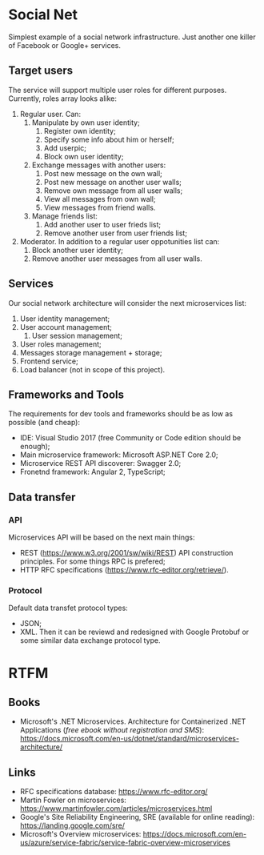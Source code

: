 # Social Net
Simplest example of a social network infrastructure.
Just another one killer of Facebook or Google+ services.
## Target users
The service will support multiple user roles for different purposes. Currently, roles array looks alike:
1. Regular user. Can:
    1. Manipulate by own user identity;
        1. Register own identity;
        1. Specify some info about him or herself;
        1. Add userpic;
        1. Block own user identity;
    1. Exchange messages with another users:
        1. Post new message on the own wall;
        1. Post new message on another user walls;
        1. Remove own message from all user walls;
        1. View all messages from own wall;
        1. View messages from friend walls.
    1. Manage friends list:
        1. Add another user to user frieds list;
        1. Remove another user from user friends list; 
1. Moderator. In addition to a regular user oppotunities list can:
    1. Block another user identity;
    1. Remove another user messages from all user walls.
## Services
Our social network architecture will consider the next microservices list:
1. User identity management;
1. User account management;
    1. User session management;
1. User roles management;
1. Messages storage management + storage;
1. Frontend service;
1. Load balancer (not in scope of this project).
## Frameworks and Tools
The requirements for dev tools and frameworks should be as low as possible (and cheap):
* IDE: Visual Studio 2017 (free Community or Code edition should be enough);
* Main microservice framework: Microsoft ASP.NET Core 2.0;
* Microservice REST API discoverer: Swagger 2.0;
* Fronetnd framework: Angular 2, TypeScript;
## Data transfer
### API
Microservices API will be based on the next main things:
* REST (https://www.w3.org/2001/sw/wiki/REST) API construction principles. For some things RPC is prefered;
* HTTP RFC specifications (https://www.rfc-editor.org/retrieve/).
### Protocol
Default data transfet protocol types:
* JSON;
* XML.
Then it can be reviewd and redesigned with Google Protobuf or some similar data exchange protocol type.
# RTFM
## Books
* Microsoft's .NET Microservices. Architecture for Containerized .NET Applications (<i>free ebook without registration and SMS</i>): https://docs.microsoft.com/en-us/dotnet/standard/microservices-architecture/
## Links
* RFC specifications database: https://www.rfc-editor.org/
* Martin Fowler on microservices: https://www.martinfowler.com/articles/microservices.html
* Google's Site Reliability Engineering, SRE (available for online reading): https://landing.google.com/sre/
* Microsoft's Overview microservices: https://docs.microsoft.com/en-us/azure/service-fabric/service-fabric-overview-microservices
